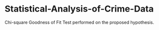 # Statistical-Analysis-of-Crime-Data
Chi-square Goodness of Fit Test performed on the proposed hypothesis.
